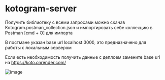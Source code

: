 # kotogram-server

Получить библиотеку с всеми запросами можно скачав  Kotogram.postman_collection.json и импортировать себе коллекцию в Postman [cmd + O] для импорта

В постмане указан base url localhost:3000, это предназначено для работы с локальным сервером

Если есть необходимость получить данные с деплоем замените base url на https://koto.onrender.com/

![image](https://user-images.githubusercontent.com/91047130/222159322-8cc4824f-863b-4ecc-b758-0de1b2ba8036.png)

